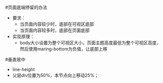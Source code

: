 
#页面底端停留的办法
  * 要求：
    * 当页面内容较少时，底部在可视区底部
    * 当页面内容较多时，底部在页面底部
  * 实现原理：
    * body大小设置为整个可视区大小，页面主题高度最低为整个可视区高度，然后使用maring-bottom为负值，让底部上移


#垂直居中
  * line-height
  * 父层div位置为50%，本节点向上移动25%；

